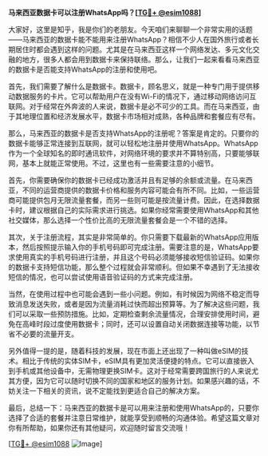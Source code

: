 **马来西亚数据卡可以注册WhatsApp吗？[[TG💪+ @esim1088](https://t.me/s/esim1088)]**

大家好，这里是知乎，我是你们的老朋友。今天咱们来聊聊一个非常实用的话题——马来西亚的数据卡能不能用来注册WhatsApp？相信不少人在国外旅行或者长期居住时都会遇到这样的问题。尤其是在马来西亚这样一个网络发达、多元文化交融的地方，很多人都会用到数据卡来保持联络。那么，让我们一起来看看马来西亚的数据卡是否能支持WhatsApp的注册和使用吧。

首先，我们需要了解什么是数据卡。数据卡，顾名思义，就是一种专门用于提供移动数据服务的卡片。它可以帮助用户在没有Wi-Fi的情况下，通过移动网络访问互联网。对于经常在外奔波的人来说，数据卡是必不可少的工具。而在马来西亚，由于其地理位置和经济发展水平，数据卡市场相对成熟，各种品牌和套餐应有尽有。

那么，马来西亚的数据卡是否支持WhatsApp的注册呢？答案是肯定的。只要你的数据卡能够正常连接到互联网，就可以轻松地注册并使用WhatsApp。WhatsApp作为一个全球知名的即时通讯软件，对网络环境的要求并不算特别高，只要能够联网，基本上就能正常使用。不过，这里也有一些需要注意的小细节。

首先，你需要确保你的数据卡已经成功激活并且有足够的余额或流量。在马来西亚，不同的运营商提供的数据卡价格和服务内容可能会有所不同。比如，一些运营商可能提供包月无限流量套餐，而另一些则可能是按流量计费。因此，在选择数据卡时，建议根据自己的实际需求进行挑选。如果你经常需要使用WhatsApp和其他社交媒体，那么选择一个性价比高的无限流量套餐会是一个不错的选择。

其次，关于注册流程，其实是非常简单的。你只需要下载最新的WhatsApp应用版本，然后按照提示输入你的手机号码即可完成注册。需要注意的是，WhatsApp要求使用真实的手机号码进行注册，并且这个号码必须能够接收短信验证码。如果你的数据卡支持短信功能，那么整个过程就会非常顺利。但如果不幸遇到了无法接收短信的情况，也可以尝试使用语音验证码的方式来完成注册。

当然，在使用过程中也可能会遇到一些小问题。例如，有时候因为网络不稳定而导致消息发送失败，或者是因为流量消耗过快而超出预算等。为了解决这些问题，我们可以采取一些预防措施。比如，定期检查剩余流量情况，合理安排使用时间，避免在高峰时段过度使用数据卡；同时，还可以设置自动关闭数据连接等功能，以节省不必要的流量开支。

另外值得一提的是，随着科技的发展，现在市面上还出现了一种叫做eSIM的技术。相比于传统的实体SIM卡，eSIM具有更加灵活便捷的特点。它可以直接嵌入到手机或其他设备中，无需物理更换SIM卡。这对于经常需要跨国旅行的人来说尤其方便，因为它可以随时切换不同的国家和地区的服务计划。如果感兴趣的话，不妨关注一下相关的资讯，说不定能找到更适合自己的解决方案。

最后，总结一下：马来西亚的数据卡是可以用来注册和使用WhatsApp的，只要你选择了合适的套餐并注意日常维护，就能享受到顺畅的沟通体验。希望这篇文章对你有所帮助，如果你还有其他疑问，欢迎随时留言交流哦！

[[TG💪+ @esim1088](https://t.me/s/esim1088) ![Image](https://i.postimg.cc/4NQfJmqS/Snipaste-2025-05-13-00-14-12.png)]